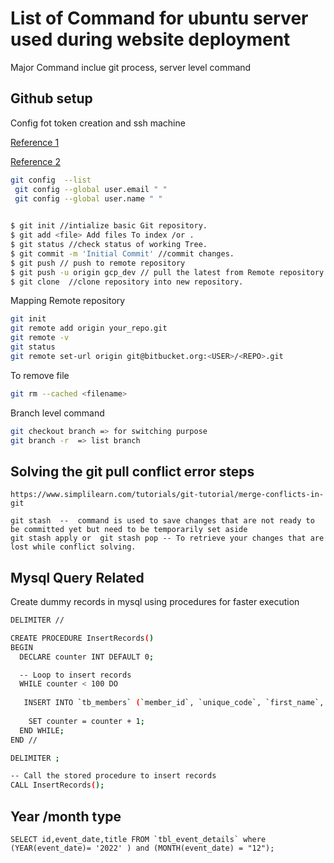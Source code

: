 
# List of Command for ubuntu server used during website deployment

Major Command inclue git process, server level command


## Github setup

Config fot token creation and ssh machine

[Reference 1](https://stackoverflow.com/questions/12940626/github-error-message-permission-denied-publickey
)

[Reference 2](https://help.github.com/en/articles/error-permission-denied-publickey)



```bash
git config  --list
 git config --global user.email " "
 git config --global user.name " "
    
```

```bash
$ git init //intialize basic Git repository.
$ git add <file> Add files To index /or .
$ git status //check status of working Tree.
$ git commit -m 'Initial Commit' //commit changes.
$ git push // push to remote repository 
$ git push -u origin gcp_dev // pull the latest from Remote repository
$ git clone  //clone repository into new repository.
```
Mapping Remote repository

```bash
git init  
git remote add origin your_repo.git  
git remote -v  
git status
git remote set-url origin git@bitbucket.org:<USER>/<REPO>.git
```
To remove file

```bash
git rm --cached <filename>
```

Branch level command 
```bash
git checkout branch => for switching purpose
git branch -r  => list branch

```

## Solving the git pull conflict error steps

```
https://www.simplilearn.com/tutorials/git-tutorial/merge-conflicts-in-git

git stash  --  command is used to save changes that are not ready to be committed yet but need to be temporarily set aside
git stash apply or  git stash pop -- To retrieve your changes that are lost while conflict solving.

```


## Mysql Query Related

Create dummy records in mysql using procedures for faster execution
```bash
DELIMITER //

CREATE PROCEDURE InsertRecords()
BEGIN
  DECLARE counter INT DEFAULT 0;

  -- Loop to insert records
  WHILE counter < 100 DO
    
   INSERT INTO `tb_members` (`member_id`, `unique_code`, `first_name`, `email`, `phone_number`, `profile_img`, `dob`, `address`, `join_date`, `is_delete`, `is_active`, `createdAt`, `updatedAt`, `agent`, `ip`) VALUES (NULL, '0103-19', 'casd', 'test@gmail.com', '23546789', '300x3001.png', '2024-01-04', 'xsacds', '2024-01-11', '0', '1', '2024-01-03 21:04:28', '2024-01-03 21:04:28', 'Mozilla/5.0 (Windows NT 10.0; Win64; x64) AppleWebKit/537.36 (KHTML, like Gecko) Chrome/120.0.0.0 Safari/537.36', '::1');
    
    SET counter = counter + 1;
  END WHILE;
END //

DELIMITER ;

-- Call the stored procedure to insert records
CALL InsertRecords();

```

## Year /month type

```
SELECT id,event_date,title FROM `tbl_event_details` where (YEAR(event_date)= '2022' ) and (MONTH(event_date) = "12");

```
